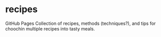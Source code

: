 # recipes
GitHub Pages 
Collection of recipes, methods (techniques?), and tips for choochin multiple recipes into tasty meals.
